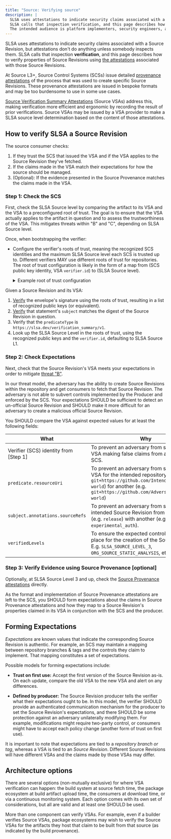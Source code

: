 ```yaml
---
title: "Source: Verifying source"
description: |
  SLSA uses attestations to indicate security claims associated with a Source Revision, but attestations don't do anything unless somebody inspects them.
  SLSA calls that inspection verification, and this page describes how to verify properties of Source Revisions using their SLSA Source Provenance attestations.
  The intended audience is platform implementers, security engineers, and software consumers.
---
```


SLSA uses attestations to indicate security claims associated with a
Source Revision, but attestations don't do anything unless somebody inspects them. SLSA
calls that inspection **verification**, and this page describes how to verify
properties of Source Revisions using
[the attestations](source-requirements#communicating-source-levels) associated
with those Source Revisions.

At Source L3+, Source Control Systems (SCSs) issue detailed
[provenance attestations](source-requirements#source-provenance-attestations) of
the process that was used to create specific Source Revisions. These
provenance attestations are issued in bespoke formats and may be too burdensome
to use in some use cases.

[Source Verification Summary Attestations](source-requirements#source-verification-summary-attestation)
(Source VSAs) address this, making verification more efficient and ergonomic by
recording the result of prior verifications. Source VSAs may be issued by a VSA
provider to make a SLSA source level determination based on the content of those
attestations.

## How to verify SLSA a Source Revision

The source consumer checks:

1.  If they trust the SCS that issued the VSA and if the VSA applies to the
   Source Revision they've fetched.
2.  If the claims made in the VSA match their expectations for how the source
   should be managed.
3.  (Optional): If the evidence presented in the Source Provenance matches the
   claims made in the VSA.

### Step 1: Check the SCS

First, check the SLSA Source level by comparing the artifact to its VSA and the
VSA to a preconfigured root of trust. The goal is to ensure that the VSA
actually applies to the artifact in question and to assess the trustworthiness
of the VSA. This mitigates threats within "B" and "C", depending on SLSA Source
level.

Once, when bootstrapping the verifier:

-   Configure the verifier's roots of trust, meaning the recognized SCS
    identities and the maximum SLSA Source level each SCS is trusted up to.
    Different verifiers MAY use different roots of trust for repositories. The
    root of trust configuration is likely in the form of a map from (SCS public
    key identity, VSA `verifier.id`) to (SLSA Source level).

    <details>
    <summary>Example root of trust configuration</summary>

    The following snippet shows conceptually how a verifier's roots of trust
    might be configured using made-up syntax.

    ```jsonc
    "slsaSourceRootsOfTrust": [
        // A SCS trusted at SLSA Source L3, using a fixed public key.
        {
            "publicKey": "HKJEwI...",
            "scsId": "https://somescs.example.com/slsa/l3",
            "slsaSourceLevel": 3
        },
        // A different SCS that claims to be SLSA Source L3,
        // but this verifier only trusts it to L2.
        {
            "publicKey": "tLykq9...",
            "scsId": "https://differentscs.example.com/slsa/l3",
            "slsaSourceLevel": 2
        },
        // A SCS that uses Sigstore for authentication.
        {
            "sigstore": {
                "root": "global",  // identifies fulcio/rekor roots
                "subjectAlternativeNamePattern": "https://github.com/slsa-framework/slsa-source-poc/.github/workflows/compute_slsa_source.yml@refs/tags/v*.*.*"
            },
            "scsId": "https://github.com/slsa-framework/slsa-source-poc/.github/workflows/compute_slsa_source.yml@refs/tags/v*.*.*",
            "slsaSourceLevel": 3,
        }
        ...
    ],
    ```

    </details>

Given a Source Revision and its VSA:

1.  [Verify][validation-model] the envelope's signature using the roots of
    trust, resulting in a list of recognized public keys (or equivalent).
2.  [Verify][validation-model] that statement's `subject` matches the digest of
    the Source Revision in question.
3.  Verify that the `predicateType` is `https://slsa.dev/verification_summary/v1`.
4.  Look up the SLSA Source Level in the roots of trust, using the recognized
    public keys and the `verifier.id`, defaulting to SLSA Source L1.

[validation-model]: https://github.com/in-toto/attestation/blob/main/docs/validation.md#validation-model

### Step 2: Check Expectations

Next, check that the Source Revision's VSA meets your expectations in order to mitigate
[threat "B"].

In our threat model, the adversary has the ability to create Source Revisions within
the repository and get consumers to fetch that Source Revision.  The adversary is not
able to subvert controls implemented by the Producer and enforced by the SCS.
Your expectations SHOULD be sufficient to detect an un-official Source Revision and
SHOULD make it more difficult for an adversary to create a malicious official
Source Revision.

You SHOULD compare the VSA against expected values for at least the following
fields:

| What | Why
| ---- | ---
| Verifier (SCS) identity from [Step 1] | To prevent an adversary from substituting a VSA making false claims from an unintended SCS.
| `predicate.resourceUri` | To prevent an adversary from substituting a VSA for the intended repository (e.g. `git+https://github.com/IntendedOrg/hello-world`) for another (e.g. `git+https://github.com/AdversaryOrg/hello-world`)
| `subject.annotations.sourceRefs` | To prevent an adversary from substituting the intended Source Revision from one branch (e.g. `release`) with another (e.g. `experimental_auth`).
| `verifiedLevels` | To ensure the expected controls were in place for the creation of the Source Revision. E.g. `SLSA_SOURCE_LEVEL_3`, `ORG_SOURCE_STATIC_ANALYSIS`, etc...

[Threat "B"]: threats#b-modifying-the-source

### Step 3: Verify Evidence using Source Provenance [optional]

Optionally, at SLSA Source Level 3 and up, check the [Source Provenance
attestations](source-requirements#source-provenance-attestations) directly.

As the format and implementation of Source Provenance attestations are left to
the SCS, you SHOULD form expectations about the claims in Source Provenance
attestations and how they map to a Source Revision's properties claimed in its VSA in
conjunction with the SCS and the producer.

## Forming Expectations

<dfn>Expectations</dfn> are known values that indicate the corresponding
Source Revision is authentic. For example, an SCS may maintain a mapping between
repository branches & tags and the controls they claim to implement. That
mapping constitutes a set of expectations.

Possible models for forming expectations include:

-   **Trust on first use:** Accept the first version of the Source Revision as-is. On
    each update, compare the old VSA to the new VSA and alert on any
    differences.

-   **Defined by producer:** The Source Revision producer tells the verifier what their
    expectations ought to be. In this model, the verifier SHOULD provide an
    authenticated communication mechanism for the producer to set the Source Revision's
    expectations, and there SHOULD be some protection against an adversary
    unilaterally modifying them. For example, modifications might require
    two-party control, or consumers might have to accept each policy change
    (another form of trust on first use).

It is important to note that expectations are tied to a *repository branch or
tag*, whereas a VSA is tied to an *Source Revision*. Different Source Revisions will have
different VSAs and the claims made by those VSAs may differ.

## Architecture options

There are several options (non-mutually exclusive) for where VSA verification
can happen: the build system at source fetch time, the package ecosystem at
build artifact upload time, the consumers at download time, or
via a continuous monitoring system. Each option comes with its own set of
considerations, but all are valid and at least one SHOULD be used.

More than one component can verify VSAs. For example, even if a builder verifies
Source VSAs, package ecosystems may wish to verify the Source VSAs for the
artifacts they host that claim to be built from that source (as indicated by the
build provenance).
